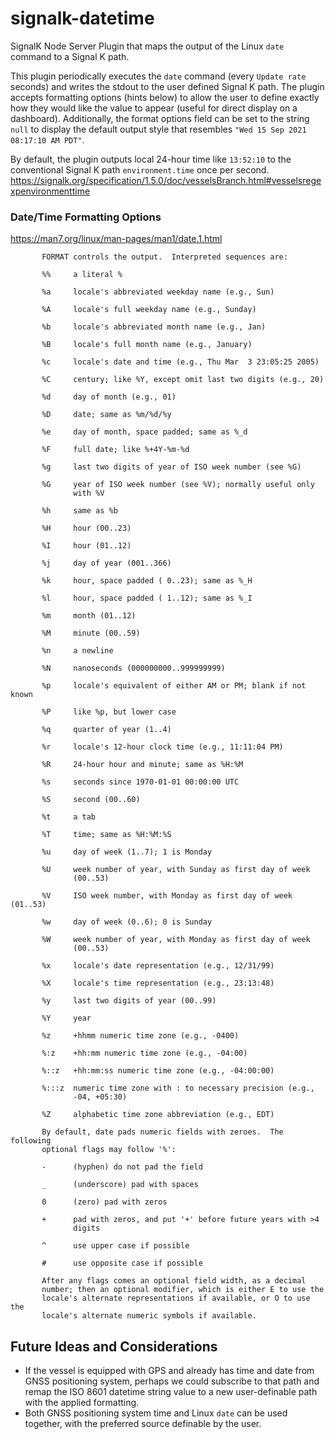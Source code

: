 # signalk-datetime
SignalK Node Server Plugin that maps the output of the Linux `date` command to a Signal K path.

This plugin periodically executes the `date` command (every `Update rate` seconds) and writes the stdout to the user defined Signal K path.  The plugin accepts formatting options (hints below) to allow the user to define exactly how they would like the value to appear (useful for direct display on a dashboard).  Additionally, the format options field can be set to the string `null` to display the default output style that resembles `"Wed 15 Sep 2021 08:17:10 AM PDT"`.  

By default, the plugin outputs local 24-hour time like `13:52:10` to the conventional Signal K path `environment.time` once per second. 
https://signalk.org/specification/1.5.0/doc/vesselsBranch.html#vesselsregexpenvironmenttime  


### Date/Time Formatting Options
https://man7.org/linux/man-pages/man1/date.1.html
```
       FORMAT controls the output.  Interpreted sequences are:

       %%     a literal %

       %a     locale's abbreviated weekday name (e.g., Sun)

       %A     locale's full weekday name (e.g., Sunday)

       %b     locale's abbreviated month name (e.g., Jan)

       %B     locale's full month name (e.g., January)

       %c     locale's date and time (e.g., Thu Mar  3 23:05:25 2005)

       %C     century; like %Y, except omit last two digits (e.g., 20)

       %d     day of month (e.g., 01)

       %D     date; same as %m/%d/%y

       %e     day of month, space padded; same as %_d

       %F     full date; like %+4Y-%m-%d

       %g     last two digits of year of ISO week number (see %G)

       %G     year of ISO week number (see %V); normally useful only
              with %V

       %h     same as %b

       %H     hour (00..23)

       %I     hour (01..12)

       %j     day of year (001..366)

       %k     hour, space padded ( 0..23); same as %_H

       %l     hour, space padded ( 1..12); same as %_I

       %m     month (01..12)

       %M     minute (00..59)

       %n     a newline

       %N     nanoseconds (000000000..999999999)

       %p     locale's equivalent of either AM or PM; blank if not known

       %P     like %p, but lower case

       %q     quarter of year (1..4)

       %r     locale's 12-hour clock time (e.g., 11:11:04 PM)

       %R     24-hour hour and minute; same as %H:%M

       %s     seconds since 1970-01-01 00:00:00 UTC

       %S     second (00..60)

       %t     a tab

       %T     time; same as %H:%M:%S

       %u     day of week (1..7); 1 is Monday

       %U     week number of year, with Sunday as first day of week
              (00..53)

       %V     ISO week number, with Monday as first day of week (01..53)

       %w     day of week (0..6); 0 is Sunday

       %W     week number of year, with Monday as first day of week
              (00..53)

       %x     locale's date representation (e.g., 12/31/99)

       %X     locale's time representation (e.g., 23:13:48)

       %y     last two digits of year (00..99)

       %Y     year

       %z     +hhmm numeric time zone (e.g., -0400)

       %:z    +hh:mm numeric time zone (e.g., -04:00)

       %::z   +hh:mm:ss numeric time zone (e.g., -04:00:00)

       %:::z  numeric time zone with : to necessary precision (e.g.,
              -04, +05:30)

       %Z     alphabetic time zone abbreviation (e.g., EDT)

       By default, date pads numeric fields with zeroes.  The following
       optional flags may follow '%':

       -      (hyphen) do not pad the field

       _      (underscore) pad with spaces

       0      (zero) pad with zeros

       +      pad with zeros, and put '+' before future years with >4
              digits

       ^      use upper case if possible

       #      use opposite case if possible

       After any flags comes an optional field width, as a decimal
       number; then an optional modifier, which is either E to use the
       locale's alternate representations if available, or O to use the
       locale's alternate numeric symbols if available.
```  

## Future Ideas and Considerations 
 - If the vessel is equipped with GPS and already has time and date from GNSS positioning system, perhaps we could subscribe to that path and remap the ISO 8601 datetime string value to a new user-definable path with the applied formatting.  
 - Both GNSS positioning system time and Linux `date` can be used together, with the preferred source definable by the user.